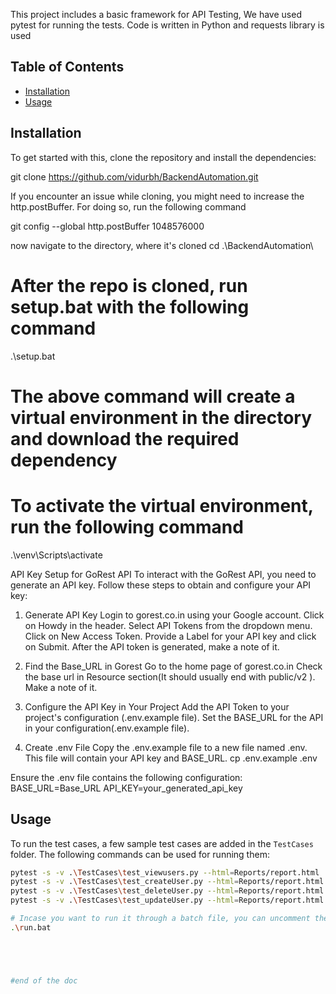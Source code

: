 This project includes a basic framework for API Testing, We have used pytest for running the tests. Code is written in Python and requests library is used

## Table of Contents
- [Installation](#installation)
- [Usage](#usage)


## Installation
To get started with this, clone the repository and install the dependencies:

git clone https://github.com/vidurbh/BackendAutomation.git

If you encounter an issue while cloning, you might need to increase the http.postBuffer. For doing so, run the following command

git config --global http.postBuffer 1048576000

now navigate to the directory, where it's cloned
cd .\BackendAutomation\

# After the repo is cloned, run setup.bat with the following command

.\setup.bat 
# The above command will create a virtual environment in the directory and download the required dependency

# To activate the virtual environment, run the following command
.\venv\Scripts\activate

API Key Setup for GoRest API
To interact with the GoRest API, you need to generate an API key. Follow these steps to obtain and configure your API key:

1. Generate API Key
Login to gorest.co.in using your Google account.
Click on Howdy in the header.
Select API Tokens from the dropdown menu.
Click on New Access Token.
Provide a Label for your API key and click on Submit.
After the API token is generated, make a note of it.

2. Find the Base_URL in Gorest
Go to the home page of gorest.co.in
Check the base url in Resource section(It should usually end with public/v2 ).
Make a note of it.

3. Configure the API Key in Your Project
Add the API Token to your project's configuration (.env.example file).
Set the BASE_URL for the API in your configuration(.env.example file).

4. Create .env File
Copy the .env.example file to a new file named .env. This file will contain your API key and BASE_URL.
cp .env.example .env

Ensure the .env file contains the following configuration:
BASE_URL=Base_URL
API_KEY=your_generated_api_key

## Usage
To run the test cases, a few sample test cases are added in the `TestCases` folder. The following commands can be used for running them:

```sh
pytest -s -v .\TestCases\test_viewusers.py --html=Reports/report.html
pytest -s -v .\TestCases\test_createUser.py --html=Reports/report.html
pytest -s -v .\TestCases\test_deleteUser.py --html=Reports/report.html
pytest -s -v .\TestCases\test_updateUser.py --html=Reports/report.html 

# Incase you want to run it through a batch file, you can uncomment the desired command and run it.
.\run.bat





#end of the doc
